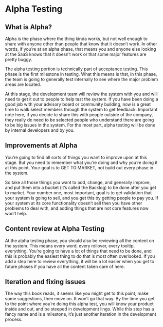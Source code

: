 # Alpha Testing

## What is Alpha?

Alpha is the phase where the thing kinda works, but not well enough to share with anyone other than people that know that it doesn’t work. In other words, if you’re at an alpha phase, that means you and anyone else looking at the SaaS knows that it doesn’t work or that some major features are pretty buggy.

The alpha testing portion is technically part of acceptance testing. This phase is the first milestone in testing. What this means is that, in this phase, the team is going to generally test internally to see where the major problem areas are located.

At this stage, the development team will review the system with you and will need to get it out to people to help test the system. If you have been doing a good job with your advisory board or community building, now is a great time to walk select members through the system to get feedback. Important note here, if you decide to share this with people outside of the company, they really do need to be selected people who understand there are going to be big issues in the system. For the most part, alpha testing will be done by internal developers and by you.

## Improvements at Alpha

You’re going to find all sorts of things you want to improve upon at this stage. But you need to remember what you’re doing and why you’re doing it at this point. Your goal is to GET TO MARKET, not build out every phase in the system.  


So take all those things you want to add, change, and generally improve, and put them into a bucket \(it’s called the Backlog\) to be done after you get to market. Your number one, most important, goal is to get validation that your system is going to sell, and you get this by getting people to pay you. If your system at its core functionality doesn’t sell then you have other problems to deal with, and adding things that are not core features now won’t help.

## Content review at Alpha Testing

At the alpha testing phase, you should also be reviewing all the content on the system. This means every word, every rollover, every tooltip, everything. You’re going to have a lot of things that need to be done, and this is probably the easiest thing to do that is most often overlooked. If you add a step here to review everything, it will be a lot easier when you get to future phases if you have all the content taken care of here.

## Iteration and fixing issues

The way this book reads, it seems like you might get to this point, make some suggestions, then move on. It won’t go that way. By the time you get to the point where you’re doing this alpha test, you will know your product inside and out, and be steeped in development lingo. While this step has a fancy name and is a milestone, it’s just another iteration in the development process.

